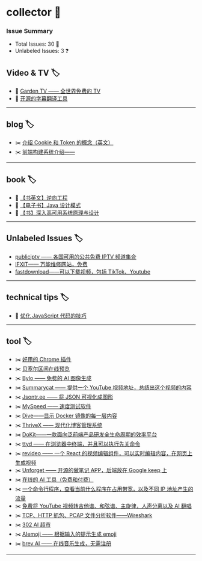 # collector 📖
### Issue Summary
- Total Issues: 30 📝
- Unlabeled Issues: 3 ❓

## Video & TV 🏷️
- 🍁 [Garden TV ——  全世界免费的 TV](https://github.com/dengaye/collector/issues/39)
- 🍁 [开源的字幕翻译工具](https://github.com/dengaye/collector/issues/38)

---

## blog 🏷️
- ✂️ [介绍 Cookie 和 Token 的概念（英文）](https://github.com/dengaye/collector/issues/15)
- ✂️ [前端构建系统介绍——](https://github.com/dengaye/collector/issues/13)

---

## book 🏷️
- 🍁 [【书英文】逆向工程](https://github.com/dengaye/collector/issues/37)
- 🍁 [【电子书】Java 设计模式](https://github.com/dengaye/collector/issues/36)
- 🍁 [【书】深入高可用系统原理与设计](https://github.com/dengaye/collector/issues/31)

---

## Unlabeled Issues 🏷️
-  [publiciptv —— 各国可用的公共免费 IPTV 频道集合](https://github.com/dengaye/collector/issues/35)
-  [IFXIT—— 万能维修网站，免费](https://github.com/dengaye/collector/issues/34)
-  [fastdownload——可以下载视频，包括 TikTok、Youtube](https://github.com/dengaye/collector/issues/10)

---

## technical tips 🏷️
- 🛀 [优化 JavaScript 代码的技巧 ](https://github.com/dengaye/collector/issues/23)

---

## tool 🏷️
- ✂️ [好用的 Chrome 插件](https://github.com/dengaye/collector/issues/33)
- ✂️ [贝塞尔区间在线预览](https://github.com/dengaye/collector/issues/32)
- ✂️ [Bylo —— 免费的 AI 图像生成](https://github.com/dengaye/collector/issues/30)
- ✂️ [Summarycat —— 提供一个 YouTube 视频地址，总结出这个视频的内容](https://github.com/dengaye/collector/issues/29)
- ✂️ [Jsontr.ee —— 将 JSON 可视化成图形](https://github.com/dengaye/collector/issues/28)
- ✂️ [MySpeed —— 速度测试软件](https://github.com/dengaye/collector/issues/27)
- ✂️ [Dive——显示 Docker 镜像的每一层内容](https://github.com/dengaye/collector/issues/26)
- ✂️ [ThriveX —— 现代化博客管理系统](https://github.com/dengaye/collector/issues/25)
- ✂️ [DoKit——一款面向泛前端产品研发全生命周期的效率平台](https://github.com/dengaye/collector/issues/24)
- ✂️ [ttyd —— 在浏览器中终端，并且可以执行先关命令](https://github.com/dengaye/collector/issues/22)
- ✂️ [revideo —— 一个 React 的视频编辑组件，可以实时编辑内容，在网页上生成视频](https://github.com/dengaye/collector/issues/21)
- ✂️ [Unforget —— 开源的做笔记 APP，后端放在 Google keep 上](https://github.com/dengaye/collector/issues/20)
- ✂️ [在线的 AI 工具（免费和付费）](https://github.com/dengaye/collector/issues/19)
- ✂️ [一个命令行程序，查看当前什么程序在占用带宽，以及不同 IP 地址产生的流量](https://github.com/dengaye/collector/issues/18)
- ✂️ [免费将 YouTube 视频转吉他谱、和弦谱、主旋律，人声分离以及 AI 翻唱](https://github.com/dengaye/collector/issues/17)
- ✂️ [TCP、HTTP 抓包、PCAP 文件分析软件——Wireshark](https://github.com/dengaye/collector/issues/16)
- ✂️ [302 AI 超市](https://github.com/dengaye/collector/issues/14)
- ✂️ [AIemoji —— 根据输入的提示生成 emoji](https://github.com/dengaye/collector/issues/12)
- ✂️ [brev AI —— 在线音乐生成，无需注册](https://github.com/dengaye/collector/issues/11)

---

